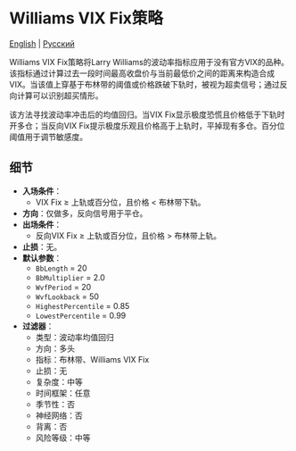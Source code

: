 # Williams VIX Fix策略
[English](README.md) | [Русский](README_ru.md)

Williams VIX Fix策略将Larry Williams的波动率指标应用于没有官方VIX的品种。该指标通过计算过去一段时间最高收盘价与当前最低价之间的距离来构造合成VIX。当该值上穿基于布林带的阈值或价格跌破下轨时，被视为超卖信号；通过反向计算可以识别超买情形。

该方法寻找波动率冲击后的均值回归。当VIX Fix显示极度恐慌且价格低于下轨时开多仓；当反向VIX Fix提示极度乐观且价格高于上轨时，平掉现有多仓。百分位阈值用于调节敏感度。

## 细节

- **入场条件**：
  - VIX Fix ≥ 上轨或百分位，且价格 < 布林带下轨。
- **方向**：仅做多，反向信号用于平仓。
- **出场条件**：
  - 反向VIX Fix ≥ 上轨或百分位，且价格 > 布林带上轨。
- **止损**：无。
- **默认参数**：
  - `BbLength` = 20
  - `BbMultiplier` = 2.0
  - `WvfPeriod` = 20
  - `WvfLookback` = 50
  - `HighestPercentile` = 0.85
  - `LowestPercentile` = 0.99
- **过滤器**：
  - 类型：波动率均值回归
  - 方向：多头
  - 指标：布林带、Williams VIX Fix
  - 止损：无
  - 复杂度：中等
  - 时间框架：任意
  - 季节性：否
  - 神经网络：否
  - 背离：否
  - 风险等级：中等
